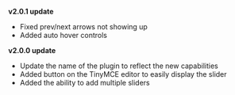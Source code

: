 **v2.0.1 update**

 - Fixed prev/next arrows not showing up
 - Added auto hover controls

**v2.0.0 update**

 - Update the name of the plugin to reflect the new capabilities
 - Added button on the TinyMCE editor to easily display the slider
 - Added the ability to add multiple sliders


